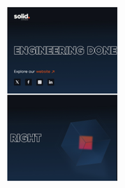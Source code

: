 <div>
<a href="https://solid.software/">
      <picture>
         <source media="(min-width: 769px) and (prefers-color-scheme: light)" srcset="image/d kight left.jpg">
         <source media="(max-width: 768px) and (prefers-color-scheme: light)" srcset="image/m light left.jpg">
         <source media="(max-width: 768px) and (prefers-color-scheme: dark)" srcset="image/m dark left.jpg">
       <img src="image/d dark left.jpg" alt="The Web Content Accessibility Guidelines (WCAG) are complicated, this project aims to simplify them!" title="WCAG 101 repository" width="50%">
      </picture>
   </a>
   <a href="https://solid.software/">
      <picture>
         <source media="(min-width: 769px) and (prefers-color-scheme: light)" srcset="image/d light right.jpg">
         <source media="(max-width: 768px) and (prefers-color-scheme: light)" srcset="image/m light right.jpg">
         <source media="(max-width: 768px) and (prefers-color-scheme: dark)" srcset="image/m dark right.jpg">
       <img src="image/d dark right.jpg" alt="Accessibility as a Service is only a click away, giving your team the accessibility training & knowledge it needs to deliver world class accessibility!" title="tota11y.dev - Accessibility as a Service" width="50%">
      </picture>
   </a>
</div>
